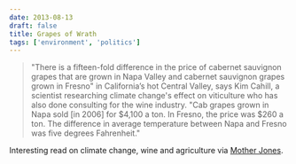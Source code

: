 ```yaml
---
date: 2013-08-13
draft: false
title: Grapes of Wrath
tags: ['environment', 'politics']
---
```


> "There is a fifteen-fold difference in the price of cabernet sauvignon grapes that are grown in Napa Valley and cabernet sauvignon grapes grown in Fresno" in California’s hot Central Valley, says Kim Cahill, a scientist researching climate change's effect on viticulture who has also done consulting for the wine industry. "Cab grapes grown in Napa sold [in 2006] for $4,100 a ton. In Fresno, the price was $260 a ton. The difference in average temperature between Napa and Fresno was five degrees Fahrenheit."

Interesting read on climate change, wine and agriculture via [Mother Jones](https://medium.com/mother-jones/e85d7d9689ea).<!-- excerpt -->
